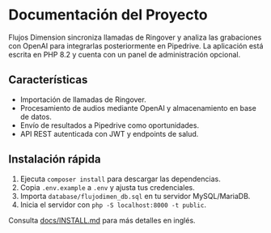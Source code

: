 # Documentación del Proyecto

Flujos Dimension sincroniza llamadas de Ringover y analiza las grabaciones con OpenAI para integrarlas posteriormente en Pipedrive. La aplicación está escrita en PHP 8.2 y cuenta con un panel de administración opcional.

## Características

- Importación de llamadas de Ringover.
- Procesamiento de audios mediante OpenAI y almacenamiento en base de datos.
- Envío de resultados a Pipedrive como oportunidades.
- API REST autenticada con JWT y endpoints de salud.

## Instalación rápida

1. Ejecuta `composer install` para descargar las dependencias.
2. Copia `.env.example` a `.env` y ajusta tus credenciales.
3. Importa `database/flujodimen_db.sql` en tu servidor MySQL/MariaDB.
4. Inicia el servidor con `php -S localhost:8000 -t public`.

Consulta [docs/INSTALL.md](INSTALL.md) para más detalles en inglés.
